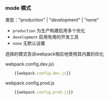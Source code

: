 
### mode 模式

类型："production" | "development" | "none"

* `production`  为生产构建启用多个优化
* `development` 启用有用的开发工具
* `none`        无默认设置

选择的模式告诉webpack相应地使用其内置的优化

webpack.config.dev.js}
```javascript
    {{webpack.config.dev.js}}
```
webpack.config.prod.js
```javascript
    {{webpack.config.prod.js}}
```
